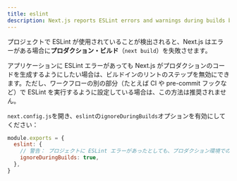 ```yaml
---
title: eslint
description: Next.js reports ESLint errors and warnings during builds by default. Learn how to opt-out of this behavior here.
---
```


プロジェクトで ESLint が使用されていることが検出されると、Next.js はエラーがある場合に**プロダクション・ビルド**（`next build`）を失敗させます。

アプリケーションに ESLint エラーがあっても Next.js がプロダクションのコードを生成するようにしたい場合は、ビルドインのリントのステップを無効にできます。ただし、ワークフローの別の部分（たとえば CI や pre-commit フックなど）で ESLint を実行するように設定している場合は、この方法は推奨されません。

`next.config.js`を開き、`eslint`の`ignoreDuringBuilds`オプションを有効にしてください：

```js title="next.config.js"
module.exports = {
  eslint: {
    // 警告： プロジェクトに ESLint エラーがあったとしても、プロダクション環境でのビルドを成功させることができます。
    ignoreDuringBuilds: true,
  },
}
```
